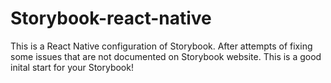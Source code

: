 # Storybook-react-native

This is a React Native configuration of Storybook. After attempts of fixing some issues that are not documented on Storybook website. This is a good inital start for your Storybook!
